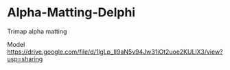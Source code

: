 # Alpha-Matting-Delphi
Trimap alpha matting

Model https://drive.google.com/file/d/1lgLp_II9aN5v94Jw31iOt2uoe2KULlX3/view?usp=sharing
